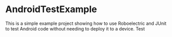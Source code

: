 AndroidTestExample
==================

This is a simple example project showing how to use Roboelectric and JUnit to test Android code without needing to deploy it to a device.
Test
